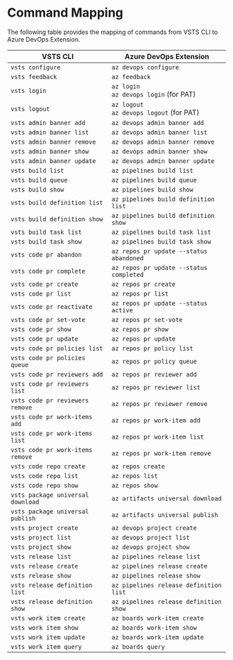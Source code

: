 # Command Mapping

The following table provides the mapping of commands from VSTS CLI to Azure DevOps Extension.

|VSTS CLI|Azure DevOps Extension|
|---|---|
|`vsts configure`|`az devops configure`|
|`vsts feedback`|`az feedback`|
|`vsts login`|`az login` <br> `az devops login` (for PAT)|
|`vsts logout`|`az logout` <br> `az devops logout` (for PAT)|
|`vsts admin banner add`|`az devops admin banner add`|
|`vsts admin banner list`|`az devops admin banner list`|
|`vsts admin banner remove`|`az devops admin banner remove`|
|`vsts admin banner show`|`az devops admin banner show`|
|`vsts admin banner update`|`az devops admin banner update`|
|`vsts build list`|`az pipelines build list`|
|`vsts build queue`|`az pipelines build queue`|
|`vsts build show`|`az pipelines build show`|
|`vsts build definition list`|`az pipelines build definition list`|
|`vsts build definition show`|`az pipelines build definition show`|
|`vsts build task list`|`az pipelines build task list`|
|`vsts build task show`|`az pipelines build task show`|
|`vsts code pr abandon`|`az repos pr update --status abandoned`|
|`vsts code pr complete`|`az repos pr update --status completed`|
|`vsts code pr create`|`az repos pr create`|
|`vsts code pr list`|`az repos pr list`|
|`vsts code pr reactivate`|`az repos pr update --status active`|
|`vsts code pr set-vote`|`az repos pr set-vote`|
|`vsts code pr show`|`az repos pr show`|
|`vsts code pr update`|`az repos pr update`|
|`vsts code pr policies list`|`az repos pr policy list`|
|`vsts code pr policies queue`|`az repos pr policy queue`|
|`vsts code pr reviewers add`|`az repos pr reviewer add`|
|`vsts code pr reviewers list`|`az repos pr reviewer list`|
|`vsts code pr reviewers remove`|`az repos pr reviewer remove`|
|`vsts code pr work-items add`|`az repos pr work-item add`|
|`vsts code pr work-items list`|`az repos pr work-item list`|
|`vsts code pr work-items remove`|`az repos pr work-item remove`|
|`vsts code repo create`|`az repos create`|
|`vsts code repo list`|`az repos list`|
|`vsts code repo show`|`az repos show`|
|`vsts package universal download`|`az artifacts universal download`|
|`vsts package universal publish`|`az artifacts universal publish`|
|`vsts project create`|`az devops project create`|
|`vsts project list`|`az devops project list`|
|`vsts project show`|`az devops project show`|
|`vsts release list`|`az pipelines release list`|
|`vsts release create`|`az pipelines release create`|
|`vsts release show`|`az pipelines release show`|
|`vsts release definition list`|`az pipelines release definition list`|
|`vsts release definition show`|`az pipelines release definition show`|
|`vsts work item create`|`az boards work-item create`|
|`vsts work item show`|`az boards work-item show`|
|`vsts work item update`|`az boards work-item update`|
|`vsts work item query`|`az boards query`|
